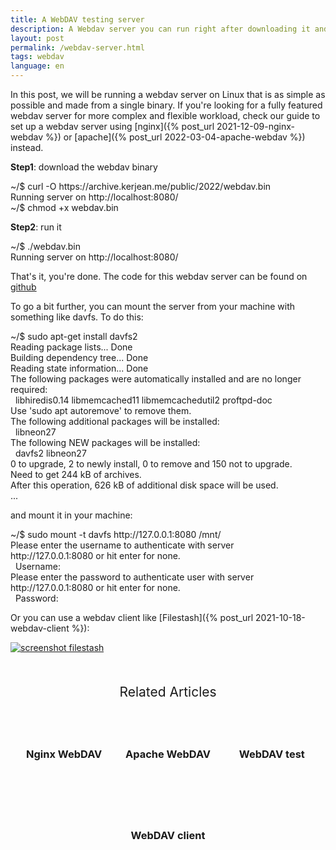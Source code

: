 ```yaml
---
title: A WebDAV testing server
description: A Webdav server you can run right after downloading it and without configuration
layout: post
permalink: /webdav-server.html
tags: webdav
language: en
---
```


In this post, we will be running a webdav server on Linux that is as simple as possible and made from a single binary. If you're looking for a fully featured webdav server for more complex and flexible workload, check our guide to set up a webdav server using [nginx]({% post_url 2021-12-09-nginx-webdav %}) or [apache]({% post_url 2022-03-04-apache-webdav %}) instead.

**Step1**: download the webdav binary
<div class="terminal">
<span class="prompt">~/$ </span>curl -O https://archive.kerjean.me/public/2022/webdav.bin<br>
<span class="stdout">
Running server on http://localhost:8080/<br>
</span>
<span class="prompt">~/$ </span>chmod +x webdav.bin<br>
</div>

**Step2**: run it
<div class="terminal">
<span class="prompt">~/$ </span>./webdav.bin<br>
<span class="stdout">
Running server on http://localhost:8080/
</span>
</div>

That's it, you're done. The code for this webdav server can be found on [github](https://gist.github.com/mickael-kerjean/f2f034bdad5e077edcbfdff649d52d68)

To go a bit further, you can mount the server from your machine with something like davfs. To do this:
<div class="terminal">
<span class="prompt">~/$ </span>sudo apt-get install davfs2<br>
<span class="stdout">
Reading package lists... Done<br>
Building dependency tree... Done<br>
Reading state information... Done<br>
The following packages were automatically installed and are no longer required:<br>
&nbsp;&nbsp;libhiredis0.14 libmemcached11 libmemcachedutil2 proftpd-doc<br>
Use 'sudo apt autoremove' to remove them.<br>
The following additional packages will be installed:<br>
&nbsp;&nbsp;libneon27<br>
The following NEW packages will be installed:<br>
&nbsp;&nbsp;davfs2 libneon27<br>
0 to upgrade, 2 to newly install, 0 to remove and 150 not to upgrade.<br>
Need to get 244 kB of archives.<br>
After this operation, 626 kB of additional disk space will be used.<br>
...<br>
</span>
</div>

and mount it in your machine:

<div class="terminal">
<span class="prompt">~/$ </span>sudo mount -t davfs http://127.0.0.1:8080 /mnt/<br>
<span class="stdout">
Please enter the username to authenticate with server<br>
http://127.0.0.1:8080 or hit enter for none.<br>
&nbsp;&nbsp;Username:</span>&nbsp;<span class="stdout"><br>
Please enter the password to authenticate user  with server<br>
http://127.0.0.1:8080 or hit enter for none.<br>
&nbsp;&nbsp;Password:</span>&nbsp;<span class="stdout"><br>
</span>
</div>

Or you can use a webdav client like [Filestash]({% post_url 2021-10-18-webdav-client %}):

<a href="{% post_url 2021-10-18-webdav-client %}"><img alt="screenshot filestash" src="/img/screenshots/viewerpage.png" class="fancy"></a>

<div class="related">
    <div class="title">
        Related Articles<br>
        <img src="https://mickael.kerjean.me/assets/img/arrow_bottom.png"/>
    </div>
    <div class="related_content">
        <a href="{% post_url 2021-12-09-nginx-webdav %}"><h3 class="no-anchor">Nginx WebDAV</h3></a><a href="{% post_url 2022-03-04-apache-webdav %}"><h3 class="no-anchor">Apache WebDAV</h3></a><a href="{% post_url 2022-01-15-webdav-test-tool %}"><h3 class="no-anchor">WebDAV test</h3></a><a href="{% post_url 2021-10-18-webdav-client %}"><h3 class="no-anchor">WebDAV client</h3></a></div>
</div>
<style>
 .related{ text-align:center;margin-top:50px;}
 .related .title{
     font-size: 1.5em;
     margin-top: 30px;
 }
 .related .title img{
     animation: bounce 1s infinite alternate;
     width: 16px;
     height: 17px;
 }
 .related .related_content { margin-top:5px; }
 .related .related_content h3 {
     background: var(--bg-color);
     padding: 50px 0;
     border-radius: 5px;
     margin: 0!important;
 }
 .related .related_content a{
     display: inline-block;
     width: calc(33% - 10px);
     padding: 5px;
     text-decoration: none!important;
 }
 .related .related_content a:hover{
     transform: scale(1.1);
     transition: ease 0.3s transform;
 }
 .related .related_content a:hover h3{
     background: var(--emphasis-primary);
     transition: ease 0.3s background;
 }

 @media only screen and (max-width: 550px) {
     .related .related_content a{ width: 100%; }
 }
 @keyframes bounce {
     from {
         transform: translate3d(0,0,0);
     }
     to {
         transform: translate3d(0,-8px,0);
     }
 }
</style>
